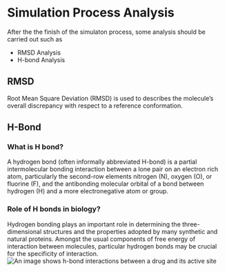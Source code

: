 # Simulation Process Analysis

After the the finish of the simulaton process, some analysis should be carried out such as
- RMSD Analysis
- H-bond Analysis

## RMSD
Root Mean Square Deviation (RMSD) is used to describes the molecule’s overall discrepancy with respect to a reference conformation.

## H-Bond
### What is H bond?
A hydrogen bond (often informally abbreviated H-bond) is a partial intermolecular bonding interaction between a lone pair on an electron rich atom, particularly the second-row elements nitrogen (N), oxygen (O), or fluorine (F), and the antibonding molecular orbital of a bond between hydrogen (H) and a more electronegative atom or group.

### Role of H bonds in biology?
Hydrogen bonding plays an important role in determining the three-dimensional structures and the properties adopted by many synthetic and natural proteins.
 Amongst the usual components of free energy of interaction between molecules, particular hydrogen bonds may be crucial for the specificity of interaction.
 ![An image shows h-bond interactions between a drug and its active site](https://ctlee.github.io/BioChemCoRe-2018/images/h-bond/inhibitor.png)
